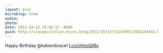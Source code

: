 ```yaml
---
layout: post
microblog: true
audio: 
photo: 
date: 2011-10-12 19:43:17 -0600
guid: http://craigmcclellan.micro.blog/2011/10/13/t124299132562194433.html
---
```

Happy Birthday @katierobrace! [t.co/oHzpQtRn](http://t.co/oHzpQtRn)
